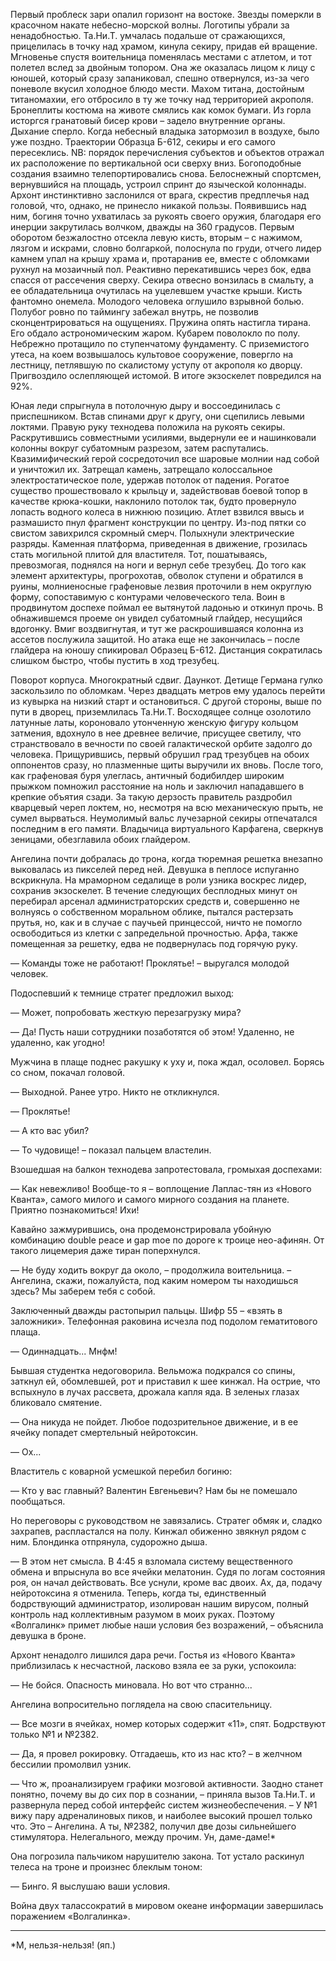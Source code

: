 Первый проблеск зари опалил горизонт на востоке. Звезды померкли в красочном накате небесно-морской волны. Логотипы убрали за ненадобностью. Та.Ни.Т. умчалась подальше от сражающихся, прицелилась в точку над храмом, кинула секиру, придав ей вращение. Мгновенье спустя воительница поменялась местами с атлетом, и тот полетел вслед за двойным топором. Она же оказалась лицом к лицу с юношей, который сразу запаниковал, спешно отвернулся, из-за чего поневоле вкусил холодное блюдо мести. Махом титана, достойным титаномахии, его отбросило в ту же точку над территорией акрополя. Бронеплиты костюма на животе смялись как комок бумаги. Из горла исторгся гранатовый бисер крови – задело внутренние органы. Дыхание сперло. Когда небесный владыка затормозил в воздухе, было уже поздно. Траектории Образца Б-612, секиры и его самого пересеклись. NB: порядок перечисления субъектов и объектов отражал их расположение по вертикальной оси сверху вниз. Богоподобные создания взаимно телепортировались снова. Белоснежный спортсмен, вернувшийся на площадь, устроил спринт до языческой колоннады. Архонт инстинктивно заслонился от врага, скрестив предплечья над головой, что, однако, не принесло никакой пользы. Появившись над ним, богиня точно ухватилась за рукоять своего оружия, благодаря его инерции закрутилась волчком, дважды на 360 градусов. Первым оборотом безжалостно отсекла левую кисть, вторым – с нажимом, лязгом и искрами, словно болгаркой, полоснула по груди, отчего лидер камнем упал на крышу храма и, протаранив ее, вместе с обломками рухнул на мозаичный пол. Реактивно перекатившись через бок, едва спасся от рассечения сверху. Секира отвесно вонзилась в смальту, а ее обладательница очутилась на уцелевшем участке крыши. Кисть фантомно онемела. Молодого человека оглушило взрывной болью. Полубог ровно по таймингу забежал внутрь, не позволив сконцентрироваться на ощущениях. Пружина опять настигла тирана. Его обдало астрономическим жаром. Кубарем поволокло по полу. Небрежно протащило по ступенчатому фундаменту. С приземистого утеса, на коем возвышалось культовое сооружение, повергло на лестницу, петлявшую по скалистому уступу от акрополя ко дворцу. Пригвоздило ослепляющей истомой. В итоге экзоскелет повредился на 92%.

Юная леди спрыгнула в потолочную дыру и воссоединилась с приспешником. Встав спинами друг к другу, они сцепились левыми локтями. Правую руку технодева положила на рукоять секиры. Раскрутившись совместными усилиями, выдернули ее и нашинковали колонны вокруг субатомным разрезом, затем распутались. Квазимифический герой сосредоточил все шаровые молнии над собой и уничтожил их. Затрещал камень, затрещало колоссальное электростатическое поле, удержав потолок от падения. Рогатое существо прошествовало к крыльцу и, задействовав боевой топор в качестве крюка-кошки, наклонило потолок так, будто провернуло лопасть водного колеса в нижнюю позицию. Атлет взвился ввысь и размашисто пнул фрагмент конструкции по центру. Из-под пятки со свистом завихрился скромный смерч. Полыхнули электрические разряды. Каменная платформа, приведенная в движение, грозилась стать могильной плитой для властителя. Тот, пошатываясь, превозмогая, поднялся на ноги и вернул себе трезубец. До того как элемент архитектуры, прогрохотав, обволок ступени и обратился в руины, молниеносные графеновые лезвия проточили в нем округлую форму, сопоставимую с контурами человеческого тела. Воин в продвинутом доспехе поймал ее вытянутой ладонью и откинул прочь. В обнажившемся проеме он увидел субатомный глайдер, несущийся вдогонку. Вмиг воздвигнутая, и тут же раскрошившаяся колонна из ассетов послужила защитой. Но атака еще не закончилась – после глайдера на юношу спикировал Образец Б-612. Дистанция сократилась слишком быстро, чтобы пустить в ход трезубец. 

Поворот корпуса. Многократный сдвиг. Даункот. Детище Германа гулко заскользило по обломкам. Через двадцать метров ему удалось перейти из кувырка на низкий старт и остановиться. С другой стороны, выше по пути в дворец, приземлилась Та.Ни.Т. Восходящее солнце озолотило латунные латы, короновало утонченную женскую фигуру кольцом затмения, вдохнуло в нее древнее величие, присущее светилу, что странствовало в вечности по своей галактической орбите задолго до человека. Прищурившись, первый обрушил град трезубцев на обоих оппонентов сразу, но плазменные щиты выручили их вновь. После того, как графеновая буря улеглась, античный бодибилдер широким прыжком помножил расстояние на ноль и заключил нападавшего в крепкие объятия сзади. За такую дерзость правитель раздробил кварцевый череп локтем, но, несмотря на всю механическую прыть, не сумел вырваться. Неумолимый вальс лучезарной секиры отпечатался последним в его памяти. Владычица виртуального Карфагена, сверкнув зеницами, обезглавила обоих глайдером.

Ангелина почти добралась до трона, когда тюремная решетка внезапно выковалась из пикселей перед ней. Девушка в пеплосе испуганно вскрикнула. На мраморном седалище в роли узника воскрес лидер, сохранив экзоскелет. В течение следующих бесплодных минут он перебирал арсенал администраторских средств и, совершенно не волнуясь о собственном моральном облике, пытался растерзать прутья, но, как и в случае с паучьей принцессой, ничто не помогло освободиться из клетки с запредельной прочностью. Арфа, также помещенная за решетку, едва не подвернулась под горячую руку.

— Команды тоже не работают! Проклятье! – выругался молодой человек. 

Подоспевший к темнице стратег предложил выход:

— Может, попробовать жесткую перезагрузку мира? 

— Да! Пусть наши сотрудники позаботятся об этом! Удаленно, не удаленно, как угодно!

Мужчина в плаще поднес ракушку к уху и, пока ждал, осоловел. Борясь со сном, покачал головой.

— Выходной. Ранее утро. Никто не откликнулся.

— Проклятье!

— А кто вас убил?

— То чудовище! – показал пальцем властелин.

Взошедшая на балкон технодева запротестовала, громыхая доспехами:

— Как невежливо! Вообще-то я – воплощение Лаплас-тян из «Нового Кванта», самого милого и самого мирного создания на планете. Приятно познакомиться! Ихи!

Кавайно зажмурившись, она продемонстрировала убойную комбинацию double peace и gap moe по дороге к троице нео-афинян. От такого лицемерия даже тиран поперхнулся.

— Не буду ходить вокруг да около, – продолжила воительница. – Ангелина, скажи, пожалуйста, под каким номером ты находишься здесь? Мы заберем тебя с собой.

Заключенный дважды растопырил пальцы. Шифр 55 – «взять в заложники». Телефонная раковина исчезла под подолом гематитового плаща.

— Одиннадцать... Мнфм!

Бывшая студентка недоговорила. Вельможа подкрался со спины, заткнул ей, обомлевшей, рот и приставил к шее кинжал. На острие, что вспыхнуло в лучах рассвета, дрожала капля яда. В зеленых глазах бликовало смятение.

— Она никуда не пойдет. Любое подозрительное движение, и в ее ячейку попадет смертельный нейротоксин.

— Ох...

Властитель с коварной усмешкой перебил богиню:

— Кто у вас главный? Валентин Евгеньевич? Нам бы не помешало пообщаться.

Но переговоры с руководством не завязались. Стратег обмяк и, сладко захрапев, распластался на полу. Кинжал обиженно звякнул рядом с ним. Блондинка отпрянула, судорожно дыша.

— В этом нет смысла. В 4:45 я взломала систему вещественного обмена и впрыснула во все ячейки мелатонин. Судя по логам состояния роя, он начал действовать. Все уснули, кроме вас двоих. Ах, да, подачу нейротоксина я отменила. Теперь, когда ты, единственный бодрствующий администратор, изолирован нашим вирусом, полный контроль над коллективным разумом в моих руках. Поэтому «Волгалинк» примет любые наши условия без возражений, – объяснила девушка в броне.

Архонт ненадолго лишился дара речи. Гостья из «Нового Кванта» приблизилась к несчастной, ласково взяла ее за руки, успокоила:

— Не бойся. Опасность миновала. Но вот что странно... 

Ангелина вопросительно поглядела на свою спасительницу.

— Все мозги в ячейках, номер которых содержит «11», спят. Бодрствуют только №1 и №2382. 

— Да, я провел рокировку. Отгадаешь, кто из нас кто? – в желчном бессилии промолвил узник.

— Что ж, проанализируем графики мозговой активности. Заодно станет понятно, почему вы до сих пор в сознании, – приняла вызов Та.Ни.Т. и развернула перед собой интерфейс систем жизнеобеспечения. – У №1 вижу пару адреналиновых пиков, и наиболее высокий прошел только что. Это – Ангелина. А ты, №2382, получил две дозы сильнейшего стимулятора. Нелегального, между прочим. Ун, даме-даме!*

Она погрозила пальчиком нарушителю закона. Тот устало раскинул телеса на троне и произнес блеклым тоном:

— Бинго. Я выслушаю ваши условия.

Война двух талассократий в мировом океане информации завершилась поражением «Волгалинка».

---
\*М, нельзя-нельзя! (яп.)
